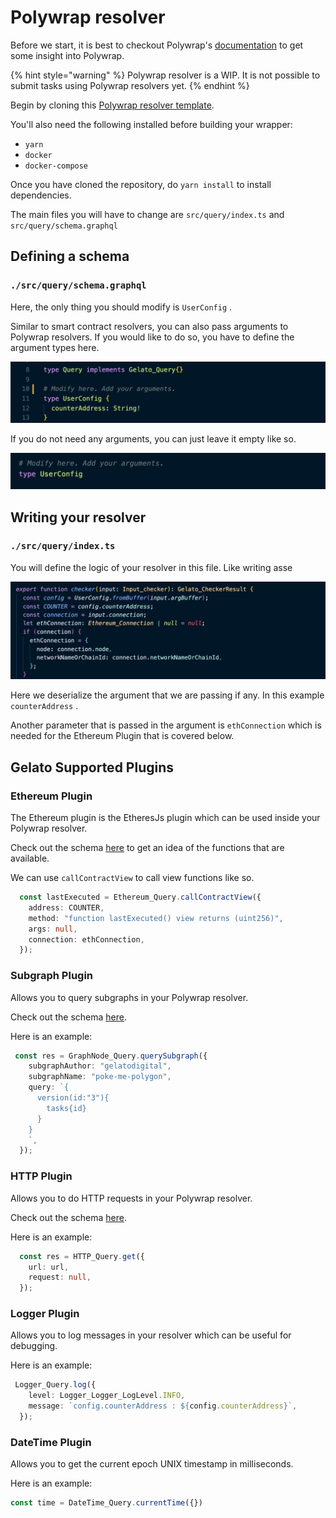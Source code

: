 # Polywrap resolver

Before we start, it is best to checkout Polywrap's [documentation](https://docs.polywrap.io/getting-started/what-is-polywrap) to get some insight into Polywrap.

{% hint style="warning" %}
Polywrap resolver is a WIP. It is not possible to submit tasks using Polywrap resolvers yet.
{% endhint %}

Begin by cloning this [Polywrap resolver template](https://github.com/gelatodigital/gelato-polywrap-template).

You'll also need the following installed before building your wrapper:

* `yarn`
* `docker`
* `docker-compose`

Once you have cloned the repository, do `yarn install` to install dependencies.

The main files you will have to change are `src/query/index.ts` and `src/query/schema.graphql`

## Defining a schema

### `./src/query/schema.graphql`

Here, the only thing you should modify is `UserConfig` .&#x20;

Similar to smart contract resolvers, you can also pass arguments to Polywrap resolvers. If you would like to do so, you have to define the argument types here.&#x20;

![](<../../.gitbook/assets/Screenshot 2021-11-07 at 8.47.44 PM.png>)

If you do not need any arguments, you can just leave it empty like so.

![](<../../.gitbook/assets/Screenshot 2021-11-07 at 9.49.25 PM.png>)

## Writing your resolver

### `./src/query/index.ts`

You will define the logic of your resolver in this file. Like writing asse

![](<../../.gitbook/assets/Screenshot 2021-11-14 at 12.35.16 PM.png>)

Here we deserialize the argument that we are passing if any. In this example `counterAddress` .

Another parameter that is passed in the argument is `ethConnection` which is needed for the Ethereum Plugin that is covered below.&#x20;

## Gelato Supported Plugins

### Ethereum Plugin

The Ethereum plugin is the EtheresJs plugin which can be used inside your Polywrap resolver.&#x20;

Check out the schema [here](https://github.com/polywrap/monorepo/blob/2947f956485decb43363f42c99c2a6176a25bde8/packages/js/plugins/ethereum/schema.graphql#L94-L173) to get an idea of the functions that are available.

We can use `callContractView` to call view functions like so.&#x20;

```typescript
  const lastExecuted = Ethereum_Query.callContractView({
    address: COUNTER,
    method: "function lastExecuted() view returns (uint256)",
    args: null,
    connection: ethConnection,
  });
```

### Subgraph Plugin

Allows you to query subgraphs in your Polywrap resolver.

Check out the schema [here](https://github.com/polywrap/monorepo/blob/2947f956485decb43363f42c99c2a6176a25bde8/packages/js/plugins/graph-node/schema.graphql#L3-L9).

Here is an example:

```typescript
 const res = GraphNode_Query.querySubgraph({
    subgraphAuthor: "gelatodigital",
    subgraphName: "poke-me-polygon",
    query: `{
      version(id:"3"){
        tasks{id}
      }
    }
    `,
  });
```

### HTTP Plugin

Allows you to do HTTP requests in your Polywrap resolver.

Check out the schema [here](https://github.com/polywrap/monorepo/blob/2947f956485decb43363f42c99c2a6176a25bde8/packages/js/plugins/http/schema.graphql#L30-L33).

Here is an example:&#x20;

```typescript
  const res = HTTP_Query.get({
    url: url,
    request: null,
  });
```

### Logger Plugin

Allows you to log messages in your resolver which can be useful for debugging.

Here is an example:&#x20;

```typescript
 Logger_Query.log({
    level: Logger_Logger_LogLevel.INFO,
    message: `config.counterAddress : ${config.counterAddress}`,
  });
```

### DateTime Plugin

Allows you to get the current epoch UNIX timestamp in milliseconds.

Here is an example:

```typescript
const time = DateTime_Query.currentTime({})
```

